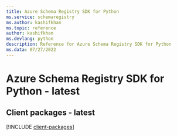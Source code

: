 ```yaml
---
title: Azure Schema Registry SDK for Python
ms.service: schemaregistry
ms.author: kashifkhan
ms.topic: reference
author: kashifkhan
ms.devlang: python
description: Reference for Azure Schema Registry SDK for Python
ms.data: 07/27/2022
---
```

# Azure Schema Registry SDK for Python - latest

## Client packages - latest
[!INCLUDE [client-packages](schema-registry-client-index.md)]